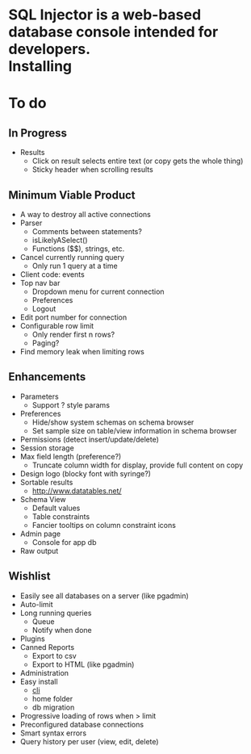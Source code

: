 SQL Injector is a web-based database console intended for developers.  
Installing
==========

To do
====
## In Progress

* Results
  * Click on result selects entire text (or copy gets the whole thing)
  * Sticky header when scrolling results

## Minimum Viable Product

* A way to destroy all active connections
* Parser
  * Comments between statements?
  * isLikelyASelect()
  * Functions ($$), strings, etc.
* Cancel currently running query
  * Only run 1 query at a time
* Client code: events
* Top nav bar
  * Dropdown menu for current connection
  * Preferences
  * Logout
* Edit port number for connection
* Configurable row limit
  * Only render first n rows?
  * Paging?
* Find memory leak when limiting rows

## Enhancements

* Parameters
  * Support ? style params
* Preferences
  * Hide/show system schemas on schema browser
  * Set sample size on table/view information in schema browser
* Permissions (detect insert/update/delete)
* Session storage
* Max field length (preference?)
  * Truncate column width for display, provide full content on copy
* Design logo (blocky font with syringe?)
* Sortable results
  * http://www.datatables.net/
* Schema View
  * Default values
  * Table constraints
  * Fancier tooltips on column constraint icons
* Admin page
  * Console for app db
* Raw output

## Wishlist  
* Easily see all databases on a server (like pgadmin)
* Auto-limit
* Long running queries
  * Queue
  * Notify when done
* Plugins
* Canned Reports
  * Export to csv
  * Export to HTML (like pgadmin)
* Administration
* Easy install
  * [cli](https://github.com/rlidwka/sinopia/blob/master/lib/cli.js)
  * home folder
  * db migration
* Progressive loading of rows when > limit
* Preconfigured database connections
* Smart syntax errors
* Query history per user (view, edit, delete)
